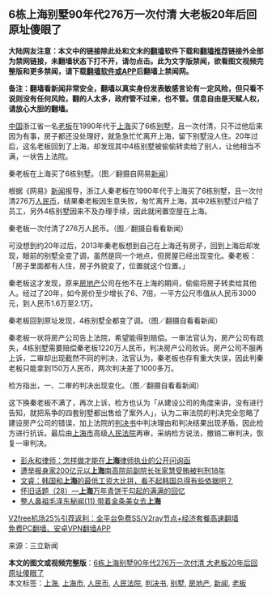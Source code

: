  <h2>6栋上海别墅90年代276万一次付清 大老板20年后回原址傻眼了</h2> <p class="notice"><b>大陆网友注意：本文中的链接除此处和文末的<a href="https://github.com/bannedbook/fanqiang" >翻墙</a>软件下载和<a href="https://github.com/killgcd/justmysocks/blob/master/README.md">翻墙推荐</a>链接外全部为禁网链接，未翻墙状态下打不开，请勿点击。此为文字版禁闻，欲看图文视频完整版和更多禁闻，请下载<a href="https://github.com/bannedbook/fanqiang">翻墙软件或APP</a>后翻墙上禁闻网。</p><p>备注：翻墙看新闻非常安全，翻墙以真实身份发表敏感言论有一定风险，但只看不说则没有任何风险，翻的人太多，政府管不过来，也不管。信息自由是天赋人权，请放心大胆的翻墙。</b></p>  <div class="entry"> <p><span class='wp_keywordlink_affiliate'><a href="https://www.bannedbook.org/" title="中国" target="_blank">中国</a></span>浙江省一名<a href="https://www.bannedbook.org/bnews/tag/%e8%80%81%e6%9d%bf/" class="st_tag internal_tag" rel="tag" title="标签 老板 下的日志">老板</a>在1990年代于<a href="https://www.bannedbook.org/bnews/tag/%e4%b8%8a%e6%b5%b7/" class="st_tag internal_tag" rel="tag" title="标签 上海 下的日志">上海</a>买了6栋<a href="https://www.bannedbook.org/bnews/tag/%E5%88%AB%E5%A2%85/" class="st_tag internal_tag" rel="tag" title="标签 别墅 下的日志">别墅</a>，且一次付清，只不过他后来因为有事，房子都还没处理好，就急急忙忙离开上海，留下别墅没人住。20年过后，这名老板回到了上海，却发现其中4栋别墅被偷偷转卖给了别人，让他相当不满，一状告上法院。</p> <p>秦老板在上海买了6栋别墅。（图／翻摄自网易<a href="https://www.bannedbook.org/bnews/tag/%E6%96%B0%E9%97%BB/" class="st_tag internal_tag" rel="tag" title="标签 新闻 下的日志">新闻</a>）</p> <p>根据《网易》<span class='wp_keywordlink_affiliate'><a href="https://www.bannedbook.org/" title="新闻">新闻</a></span>报导，浙江人秦老板在1990年代于上海买了6栋别墅，且一次付清276万<a href="https://www.bannedbook.org/bnews/tag/%e4%ba%ba%e6%b0%91%e5%b8%81/" class="st_tag internal_tag" rel="tag" title="标签 人民币 下的日志">人民币</a>，结果秦老板因生意失败，匆忙离开上海，其中2栋别墅过户给了员工，另外4栋别墅因来不及办理手续，因此就闲置空屋在上海。</p>  <p>秦老板一次付清了276万人民币。（图／翻摄自看看新闻）</p> <p>可没想到约20年过后，2013年秦老板想到自己在上海还有房子，回到上海后却发现，眼前的别墅全变了调，虽然是同一个地点，但房屋已经出现变化。秦老板：「房子里面都有人住，房子外貌变了，位置就这个位置。」</p> <p>秦老板这才发现，原来<a href="https://www.bannedbook.org/bnews/tag/%e6%88%bf%e5%9c%b0%e4%ba%a7/" class="st_tag internal_tag" rel="tag" title="标签 房地产 下的日志">房地产</a>公司在他不在上海的期间，偷偷将房子转卖给其他人。经过了20年，如今房价至少增长了6、7倍，一平方公尺市值从人民币3000元，到人民币1.6万至2.1万。</p>  <p>秦老板回到原址发现，4栋别墅全都变了调。（图／翻摄自看看新闻）</p> <p>秦老板一状将房产公司告上法院，希望能得到赔偿。一审法官认为，房产公司有疏失，4栋别墅需要赔偿秦老板1220万人民币，判决房产公司败诉。房产公司不服再上诉，二审却出现截然不同的判决，法官认为，秦老板也存有重大失误，因此判秦老板只能拿到150万人民币，两次判决差了1000多万。</p> <p>检方指出，一、二审的判决出现变化。（图／翻摄自看看新闻）</p>  <p>这下换秦老板不满了，再次上诉，检方也认为「从建设公司的角度来讲，没有进行告知，就把系争的四套别墅都出售给了案外人」，认为二审法院的判决完全忽略了建设房产公司的错误，加上法院的<a href="https://www.bannedbook.org/bnews/tag/%E5%88%A4%E5%86%B3%E4%B9%A6/" class="st_tag internal_tag" rel="tag" title="标签 判决书 下的日志">判决书</a>中判决理由和判决结果出现矛盾，因此检方进行抗诉。最后由<a href="https://www.bannedbook.org/bnews/tag/%E4%B8%8A%E6%B5%B7%E5%B8%82/" class="st_tag internal_tag" rel="tag" title="标签 上海市 下的日志">上海市</a>高级<a href="https://www.bannedbook.org/bnews/tag/%e4%ba%ba%e6%b0%91%e6%b3%95%e9%99%a2/" class="st_tag internal_tag" rel="tag" title="标签 人民法院 下的日志">人民法院</a>再审，采纳检方说法，撤销二审判决，恢复一审判决。</p> <ul class='op-related-articles' title='相关阅读'> <li><a href='https://www.bannedbook.org/bnews/baitai/20201204/1442168.html' target='_blank'>彭永和律师：怎样做才能在<b>上海</b>律师执业的公开问询函</a></li> <li><a href='https://www.bannedbook.org/bnews/baitai/20201204/1442159.html' target='_blank'>遭举报身家200亿元以<b>上海</b>南高院前副院长张家慧受贿被判刑18年</a></li> <li><a href='https://www.bannedbook.org/bnews/bannedvideo/20201204/1441960.html' target='_blank'>文睿：韩国和<b>上海</b>的最低工资大比拼，看不起韩国总得有些依据吧？</a></li> <li><a href='https://www.bannedbook.org/bnews/bannedvideo/20201204/1441812.html' target='_blank'>怀旧话题（28）—<b>上海</b>万年青饼干勾起的满满的回忆</a></li> <li><a href='https://www.bannedbook.org/bnews/bannedvideo/20201204/1441755.html' target='_blank'>整人鼻祖毛泽东秘闻(11) 带着金条美女去<b>上海</b></a></li> </ul> <p class="texttj"> <a href="https://github.com/bannedbook/fanqiang/wiki/V2ray%E6%9C%BA%E5%9C%BA" target="_blank">V2free机场25%引荐返利：全平台免费SS/V2ray节点+经济套餐高速翻墙</a><br/> <a href="https://github.com/bannedbook/fanqiang/wiki/%E7%A6%81%E9%97%BB%E7%BD%91%E5%AE%89%E5%8D%93%E7%BF%BB%E5%A2%99%E6%96%B0%E9%97%BBAPP" target="_blank">免费PC翻墙、安卓VPN翻墙APP</a></p><p> 来源：三立新闻 </p><a name='sharetosocial'></a>       <div><b>本文的图文或视频完整版</b>：<a href='https://www.bannedbook.org/bnews/cnnews/20201205/1442206.html'>6栋上海别墅90年代276万一次付清 大老板20年后回原址傻眼了</a></div>  </div><!--END ENTRY--> <div class="postfooter"> <div>本文标签：<a href="https://www.bannedbook.org/bnews/tag/%e4%b8%8a%e6%b5%b7/" rel="tag">上海</a>, <a href="https://www.bannedbook.org/bnews/tag/%E4%B8%8A%E6%B5%B7%E5%B8%82/" rel="tag">上海市</a>, <a href="https://www.bannedbook.org/bnews/tag/%e4%ba%ba%e6%b0%91%e5%b8%81/" rel="tag">人民币</a>, <a href="https://www.bannedbook.org/bnews/tag/%e4%ba%ba%e6%b0%91%e6%b3%95%e9%99%a2/" rel="tag">人民法院</a>, <a href="https://www.bannedbook.org/bnews/tag/%E5%88%A4%E5%86%B3%E4%B9%A6/" rel="tag">判决书</a>, <a href="https://www.bannedbook.org/bnews/tag/%E5%88%AB%E5%A2%85/" rel="tag">别墅</a>, <a href="https://www.bannedbook.org/bnews/tag/%e6%88%bf%e5%9c%b0%e4%ba%a7/" rel="tag">房地产</a>, <a href="https://www.bannedbook.org/bnews/tag/%E6%96%B0%E9%97%BB/" rel="tag">新闻</a>, <a href="https://www.bannedbook.org/bnews/tag/%e8%80%81%e6%9d%bf/" rel="tag">老板</a></div>  </div><!--END POSTFOOTER--> 